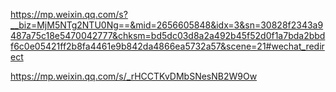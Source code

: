 https://mp.weixin.qq.com/s?__biz=MjM5NTg2NTU0Ng==&mid=2656605848&idx=3&sn=30828f2343a9487a75c18e5470042777&chksm=bd5dc03d8a2a492b45f52d0f1a7bda2bbdf6c0e05421ff2b8fa4461e9b842da4866ea5732a57&scene=21#wechat_redirect 

https://mp.weixin.qq.com/s/_rHCCTKvDMbSNesNB2W9Ow